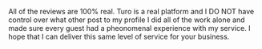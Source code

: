 All of the reviews are 100% real. Turo is a real platform and I DO NOT have control over what other post to my profile
I did all of the work alone and made sure every guest had a pheonomenal experience with my service. 
I hope that I can deliver this same level of service for your business.
